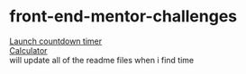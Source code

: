 # front-end-mentor-challenges
[Launch countdown timer](https://countdown-challenge-frontendmentor.vercel.app/)
<br> [Calculator](https://front-end-mentor-calculator.vercel.app/)
<br>
will update all of the readme files when i find time


